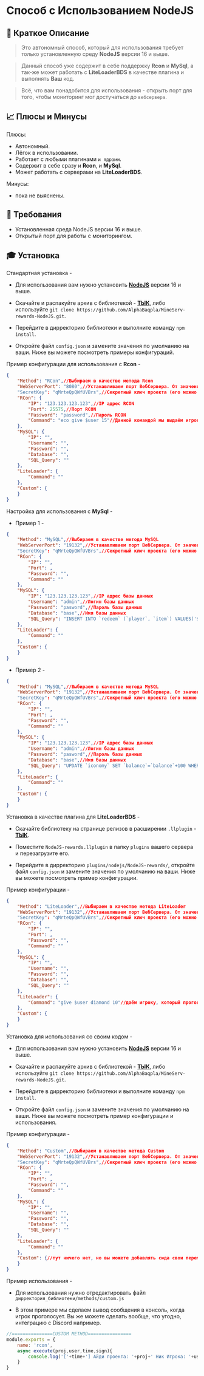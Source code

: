 # Способ с Использованием NodeJS

## 📝 Краткое Описание

>Это автономный способ, который для использования требует только установленную среду **NodeJS** версии 16 и выше.

>Данный способ уже содержит в себе поддержку **Rcon** и **MySql**, а так-же может работать с **LiteLoaderBDS** в качестве плагина и выполнять **Ваш** код.

>Всё, что вам понадобится для использования - открыть порт для того, чтобы мониторинг мог достучаться до `вебсервера`.

## 📈 Плюсы и Минусы

Плюсы:

- Автономный.
- Лёгок в использовании.
- Работает с любыми плагинами `и ядрами`.
- Содержит в себе сразу и **Rcon**, и **MySql**.
- Может работать с серверами на **LiteLoaderBDS**.

Минусы:

- пока не выяснены.

## 🧾 Требования

- Установленная среда NodeJS версии 16 и выше.
- Открытый порт для работы с мониторингом.

## 🎓 Установка

Стандартная установка -

* Для использования вам нужно установить [**NodeJS**](https://nodejs.org/ru/) версии 16 и выше.

* Скачайте и распакуйте архив с библиотекой - [**ТЫК**](https://github.com/AlphaBaqpla/MineServ-rewards-NodeJS/releases/), либо используйте `git clone https://github.com/AlphaBaqpla/MineServ-rewards-NodeJS.git`.

* Перейдите в дирректорию библиотеки и выполните команду `npm install`.

* Откройте файл `config.json` и замените значения по умолчанию на ваши. Ниже вы можете посмотреть примеры конфигураций.

Пример конфигурации для использования с **Rcon** -

```json
{
    "Method": "RCon",//Выбираем в качестве метода Rcon
    "WebServerPort": "8080",//Устанавливаем порт ВебСервера. От значения этой переменной зависит порт, на котором будет работать вебсервер, при использовании предложенных значений адрес вашего скрипта будет `http://айпи_вебсервера:30330/`
    "SecretKey": "qMrteQpQWfUVBrs",//Секретный ключ проекта (его можно посмотреть в редактировании вашего проекта)
    "RCon": {
        "IP": "123.123.123.123",//IP адрес RCON
        "Port": 25575,//Порт RCON
        "Password": "password",//Пароль RCON
        "Command": "eco give $user 15"//Данной командой мы выдаём игроку 15 монет EssentialsX. Вы можете использовать любую команду, просто замените ник игрока на $user
    },
    "MySQL": {
        "IP": "",
        "Username": "",
        "Password": "",
        "Database": "",
        "SQL_Query": ""
    },
    "LiteLoader": {
        "Command": ""
    },
    "Custom": {
    }
}
```


Настройка для использования с **MySql** -

- Пример 1 -

```json
{
    "Method": "MySQL",//Выбираем в качестве метода MySQL
    "WebServerPort": "19132",//Устанавливаем порт ВебСервера. От значения этой переменной зависит порт, на котором будет работать вебсервер, при использовании предложенных значений адрес вашего скрипта будет `http://айпи_вебсервера:30330/`
    "SecretKey": "qMrteQpQWfUVBrs",//Секретный ключ проекта (его можно посмотреть в редактировании вашего проекта)
    "RCon": {
        "IP": "",
        "Port": ,
        "Password": "",
        "Command": ""
    },
    "MySQL": {
        "IP": "123.123.123.123",//IP адрес базы данных
        "Username": "admin",//Логин базы данных
        "Password": "pasword",//Пароль базы данных
        "Database": "base",//Имя базы данных
        "SQL_Query": "INSERT INTO `redeem` (`player`, `item`) VALUES('$user', 1)"//Пример выдачи предмета с айди 1, с помощью плагина REDEEM
    },
    "LiteLoader": {
        "Command": ""
    },
    "Custom": {
    }
}
```
- Пример 2 -

```json
{
    "Method": "MySQL",//Выбираем в качестве метода MySQL
    "WebServerPort": "19132",//Устанавливаем порт ВебСервера. От значения этой переменной зависит порт, на котором будет работать вебсервер, при использовании предложенных значений адрес вашего скрипта будет `http://айпи_вебсервера:30330/`
    "SecretKey": "qMrteQpQWfUVBrs",//Секретный ключ проекта (его можно посмотреть в редактировании вашего проекта)
    "RCon": {
        "IP": "",
        "Port": ,
        "Password": "",
        "Command": ""
    },
    "MySQL": {
        "IP": "123.123.123.123",//IP адрес базы данных
        "Username": "admin",//Логин базы данных
        "Password": "pasword",//Пароль базы данных
        "Database": "base",//Имя базы данных
        "SQL_Query": "UPDATE `iconomy` SET `balance`=`balance`+100 WHERE `username`='$user'"//Пример выдачи 100 монет с помощью плагина iConomy
    },
    "LiteLoader": {
        "Command": ""
    },
    "Custom": {
    }
}
```

Установка в качестве плагина для **LiteLoaderBDS** -

* Скачайте библиотеку на странице релизов в расширении `.llplugin` - [**ТЫК**](https://github.com/AlphaBaqpla/MineServ-rewards-NodeJS/releases/).

* Поместите `NodeJS-rewards.llplugin` в папку `plugins` вашего сервера и перезагрузите его.

* Перейдите в дирректорию `plugins/nodejs/NodeJS-rewards/`, откройте файл `config.json` и замените значения по умолчанию на ваши. Ниже вы можете посмотреть пример конфигурации.

Пример конфигурации -

```json
{
    "Method": "LiteLoader",//Выбираем в качестве метода LiteLoader
    "WebServerPort": "19132",//Устанавливаем порт ВебСервера. От значения этой переменной зависит порт, на котором будет работать вебсервер, при использовании предложенных значений адрес вашего скрипта будет `http://айпи_вебсервера:30330/`
    "SecretKey": "qMrteQpQWfUVBrs",//Секретный ключ проекта (его можно посмотреть в редактировании вашего проекта)
    "RCon": {
        "IP": "",
        "Port": ,
        "Password": "",
        "Command": ""
    },
    "MySQL": {
        "IP": "",
        "Username": "",
        "Password": "",
        "Database": "",
        "SQL_Query": ""
    },
    "LiteLoader": {
        "Command": "give $user diamond 10"//даём игроку, который проголосовал 10 алмазов. Вы можете использовать любую команду, просто замените ник игрока на $user
    },
    "Custom": {
    }
}
```

Установка для использования со своим кодом -

* Для использования вам нужно установить [**NodeJS**](https://nodejs.org/ru/) версии 16 и выше.

* Скачайте и распакуйте архив с библиотекой - [**ТЫК**](https://github.com/AlphaBaqpla/MineServ-rewards-NodeJS/releases/), либо используйте `git clone https://github.com/AlphaBaqpla/MineServ-rewards-NodeJS.git`.

* Перейдите в дирректорию библиотеки и выполните команду `npm install`.

* Откройте файл `config.json` и замените значения по умолчанию на ваши. Ниже вы можете посмотреть пример конфигурации и использования.

Пример конфигурации -

```json
{
    "Method": "Custom",//Выбираем в качестве метода Custom
    "WebServerPort": "19132",//Устанавливаем порт ВебСервера. От значения этой переменной зависит порт, на котором будет работать вебсервер, при использовании предложенных значений адрес вашего скрипта будет `http://айпи_вебсервера:30330/`
    "SecretKey": "qMrteQpQWfUVBrs",//Секретный ключ проекта (его можно посмотреть в редактировании вашего проекта)
    "RCon": {
        "IP": "",
        "Port": ,
        "Password": "",
        "Command": ""
    },
    "MySQL": {
        "IP": "",
        "Username": "",
        "Password": "",
        "Database": "",
        "SQL_Query": ""
    },
    "LiteLoader": {
        "Command": ""
    },
    "Custom": {//тут ничего нет, но вы можете добавлять сюда свои переменные и использовать с помощью "conf.Custom.ваша_переменная"
    }
}
```

Пример использования - 

* Для использования нужно отредактировать файл `дирректория_библиотеки/methods/custom.js`

* В этом примере мы сделаем вывод сообщения в консоль, когда игрок проголосует. Вы же можете сделать вообще, что угодно, интеграцию с Discord например.

```js
//===============CUSTOM METHOD================
module.exports = {
    name: 'rcon',
    async execute(proj,user,time,sign){
        console.log('['+time+'] Айди проекта: '+proj+' Ник Игрока: '+user+' Время: '+time+' Сигнатура: '+sign)
    }
}
```